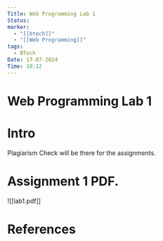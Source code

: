 ```yaml
---
Title: Web Programming Lab 1
Status: 
marker:
  - "[[btech]]"
  - "[[Web Programming]]"
tags:
  - BTech
Date: 17-07-2024
Time: 10:12
---
```

# Web Programming Lab 1

# Intro
Plagiarism Check will be there for the assignments. 
# Assignment 1 PDF. 

![[lab1.pdf]]

# References

